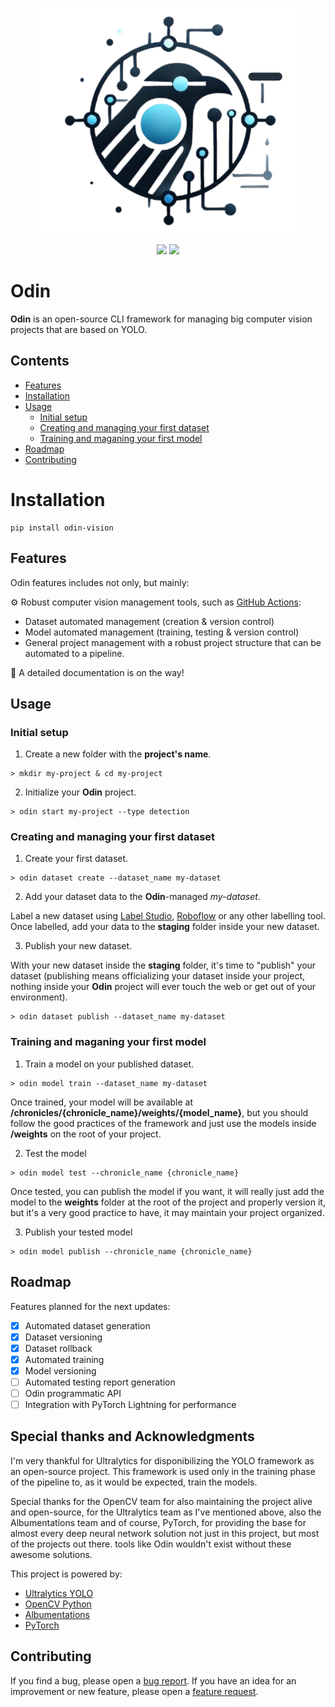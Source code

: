 <p align="center">
  <img src="https://raw.githubusercontent.com/matjsz/odin/refs/heads/main/docs/logo.png" style="">
</p>
<p align="center">
  <img src="https://img.shields.io/pypi/v/odin-vision.svg">
  <img src="https://img.shields.io/pypi/pyversions/odin-vision.svg">
</p>

# Odin

**Odin** is an open-source CLI framework for managing big computer vision projects that are based on YOLO.

## Contents

- [Features](#features)
- [Installation](#installation)
- [Usage](#usage)
  - [Initial setup](#initial-setup)
  - [Creating and managing your first dataset](#creating-and-managing-your-first-dataset)
  - [Training and maganing your first model](#training-and-maganing-your-first-model)
- [Roadmap](#roadmap)
- [Contributing](#contributing)

# Installation

```
pip install odin-vision
```

## Features

Odin features includes not only, but mainly:

⚙️ Robust computer vision management tools, such as [GitHub Actions](https://github.com/features/actions):
  - Dataset automated management (creation & version control)
  - Model automated management (training, testing & version control)
  - General project management with a robust project structure that can be automated to a pipeline.

📄 A detailed documentation is on the way!

## Usage

### Initial setup

1. Create a new folder with the **project's name**.

```
> mkdir my-project & cd my-project
```

2. Initialize your **Odin** project.

```
> odin start my-project --type detection
```

### Creating and managing your first dataset

1. Create your first dataset.

```
> odin dataset create --dataset_name my-dataset
```

2. Add your dataset data to the **Odin**-managed _my-dataset_.

Label a new dataset using [Label Studio](https://labelstud.io/), [Roboflow](https://roboflow.com/) or any other labelling tool. Once labelled, add your data to the **staging** folder inside your new dataset.

3. Publish your new dataset.

With your new dataset inside the **staging** folder, it's time to "publish" your dataset (publishing means officializing your dataset inside your project, nothing inside your **Odin** project will ever touch the web or get out of your environment).

```  
> odin dataset publish --dataset_name my-dataset
```

### Training and maganing your first model

1. Train a model on your published dataset.

```
> odin model train --dataset_name my-dataset
```

Once trained, your model will be available at **/chronicles/{chronicle_name}/weights/{model_name}**, but you should follow the good practices of the framework and just use the models inside **/weights** on the root of your project.

2. Test the model

```
> odin model test --chronicle_name {chronicle_name}
```

Once tested, you can publish the model if you want, it will really just add the model to the **weights** folder at the root of the project and properly version it, but it's a very good practice to have, it may maintain your project organized.

3. Publish your tested model

```
> odin model publish --chronicle_name {chronicle_name}
```

## Roadmap

Features planned for the next updates:

- [x] Automated dataset generation
- [x] Dataset versioning
- [x] Dataset rollback
- [x] Automated training
- [x] Model versioning
- [ ] Automated testing report generation
- [ ] Odin programmatic API
- [ ] Integration with PyTorch Lightning for performance

## Special thanks and Acknowledgments 

I'm very thankful for Ultralytics for disponibilizing the YOLO framework as an open-source project. This framework is used only in the training phase of the pipeline to, as it would be expected, train the models.

Special thanks for the OpenCV team for also maintaining the project alive and open-source, for the Ultralytics team as I've mentioned above, also the Albumentations team and of course, PyTorch, for providing the base for almost every deep neural network solution not just in this project, but most of the projects out there. tools like Odin wouldn't exist without these awesome solutions.

This project is powered by:
- [Ultralytics YOLO](https://github.com/ultralytics/ultralytics)
- [OpenCV Python](https://github.com/opencv/opencv-python)
- [Albumentations](https://github.com/albumentations-team/albumentations)
- [PyTorch](https://github.com/pytorch/pytorch)

## Contributing

If you find a bug, please open a [bug report](https://github.com/matjsz/odin/issues/new?labels=bug).
If you have an idea for an improvement or new feature, please open a [feature request](https://github.com/matjsz/odin/issues/new?labels=enhancement).